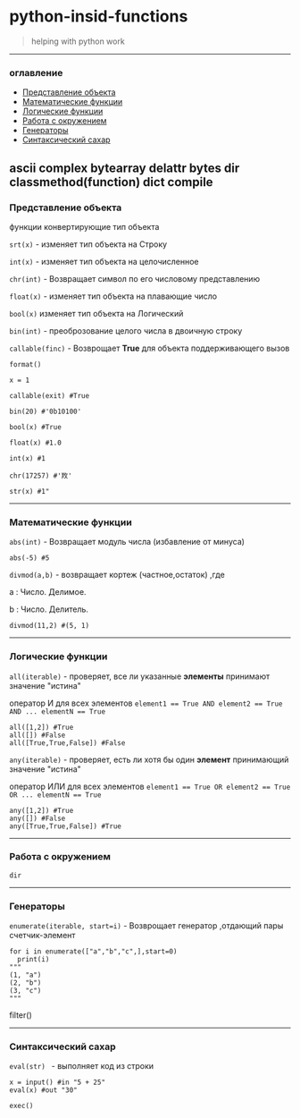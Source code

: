 # python-insid-functions
> helping with python work

---
### оглавление
* [Представление объекта]()
* [Математические функции]()
* [Логические функции]()
* [Работа с окружением]()
* [Генераторы]()
* [Синтаксический сахар]()


ascii complex
bytearray delattr
bytes dir
classmethod(function) dict
compile 
---
### Представление объекта
функции конвертирующие тип объекта

`srt(x)` - изменяет тип объекта на Строку

`int(x)` - изменяет тип объекта на целочисленное

`chr(int)` - Возвращает символ по его числовому представлению

`float(x)` - изменяет тип объекта на плавающие число

`bool(x)` изменяет тип объекта на Логический

`bin(int)` - преоброзование целого числа в двоичную строку

`callable(finc)` - Возврощает **True** для объекта поддерживающего вызов

`format() `

```
x = 1

callable(exit) #True

bin(20) #'0b10100'

bool(x) #True

float(x) #1.0

int(x) #1

chr(17257) #'䍩'

str(x) #1"
```
---
### Математические функции
`abs(int)` - Возвращает модуль числа (избавление от минуса)

`abs(-5) #5`

`divmod(a,b)` - возвращает кортеж (частное,остаток) ,где

a : Число. Делимое.

b : Число. Делитель.

`divmod(11,2) #(5, 1)`

---
### Логические функции
`all(iterable)` - проверяет, все ли указанные **элементы** принимают значение "истина"

оператор И для всех элементов `element1 == True AND element2 == True AND ... elementN == True`

```
all([1,2]) #True
all([]) #False
all([True,True,False]) #False
```

`any(iterable)` - проверяет, есть ли хотя бы один **элемент** принимающий значение "истина"

оператор ИЛИ для всех элементов `element1 == True OR element2 == True OR ... elementN == True`


```
any([1,2]) #True
any([]) #False
any([True,True,False]) #True
```
---
### Работа с окружением
`dir`

---
### Генераторы
`enumerate(iterable, start=i)` - Возврощает генератор ,отдающий пары счетчик-элемент

```
for i in enumerate(["a","b","c",],start=0)
  print(i)
"""
(1, "a")
(2, "b")
(3, "c")
"""
```

filter()

---
### Синтаксический сахар

`eval(str) ` - выполняет код из строки

```
x = input() #in "5 + 25"
eval(x) #out "30"
```

`exec()` 
